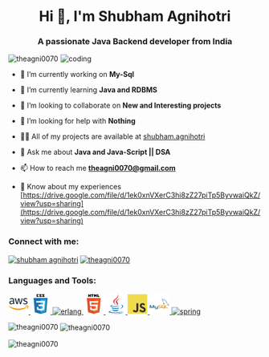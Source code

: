 <h1 align="center">Hi 👋, I'm Shubham Agnihotri</h1>
<h3 align="center">A passionate Java Backend developer from India</h3>
<img align="right" alt="coding" width="400" src="https://camo.githubusercontent.com/e20822b4282c07ffd010cd05f855a6561d3b62358ca9e607e4901288dd748fcb/68747470733a2f2f63646e2e6472696262626c652e636f6d2f75736572732f323133313939332f73637265656e73686f74732f343934383733362f74686f75676874776f726b732d6769665f6472696262626c652e676966">

<p align="left"> <img src="https://komarev.com/ghpvc/?username=theagni0070&label=Profile%20views&color=0e75b6&style=flat" alt="theagni0070" /> </p>

- 🔭 I’m currently working on **My-Sql**

- 🌱 I’m currently learning **Java and RDBMS**

- 👯 I’m looking to collaborate on **New and Interesting projects**

- 🤝 I’m looking for help with **Nothing**

- 👨‍💻 All of my projects are available at [shubham.agnihotri](shubham.agnihotri)

- 💬 Ask me about **Java and Java-Script || DSA**

- 📫 How to reach me **theagni0070@gmail.com**

- 📄 Know about my experiences [https://drive.google.com/file/d/1ek0xnVXerC3hi8zZ27piTp5ByvwaiQkZ/view?usp=sharing](https://drive.google.com/file/d/1ek0xnVXerC3hi8zZ27piTp5ByvwaiQkZ/view?usp=sharing)

<h3 align="left">Connect with me:</h3>
<p align="left">
<a href="https://linkedin.com/in/shubham agnihotri" target="blank"><img align="center" src="https://raw.githubusercontent.com/rahuldkjain/github-profile-readme-generator/master/src/images/icons/Social/linked-in-alt.svg" alt="shubham agnihotri" height="30" width="40" /></a>
<a href="https://www.hackerrank.com/theagni0070" target="blank"><img align="center" src="https://raw.githubusercontent.com/rahuldkjain/github-profile-readme-generator/master/src/images/icons/Social/hackerrank.svg" alt="theagni0070" height="30" width="40" /></a>
</p>

<h3 align="left">Languages and Tools:</h3>
<p align="left"> <a href="https://aws.amazon.com" target="_blank" rel="noreferrer"> <img src="https://raw.githubusercontent.com/devicons/devicon/master/icons/amazonwebservices/amazonwebservices-original-wordmark.svg" alt="aws" width="40" height="40"/> </a> <a href="https://www.w3schools.com/css/" target="_blank" rel="noreferrer"> <img src="https://raw.githubusercontent.com/devicons/devicon/master/icons/css3/css3-original-wordmark.svg" alt="css3" width="40" height="40"/> </a> <a href="https://www.erlang.org/" target="_blank" rel="noreferrer"> <img src="https://www.vectorlogo.zone/logos/erlang/erlang-official.svg" alt="erlang" width="40" height="40"/> </a> <a href="https://www.w3.org/html/" target="_blank" rel="noreferrer"> <img src="https://raw.githubusercontent.com/devicons/devicon/master/icons/html5/html5-original-wordmark.svg" alt="html5" width="40" height="40"/> </a> <a href="https://www.java.com" target="_blank" rel="noreferrer"> <img src="https://raw.githubusercontent.com/devicons/devicon/master/icons/java/java-original.svg" alt="java" width="40" height="40"/> </a> <a href="https://developer.mozilla.org/en-US/docs/Web/JavaScript" target="_blank" rel="noreferrer"> <img src="https://raw.githubusercontent.com/devicons/devicon/master/icons/javascript/javascript-original.svg" alt="javascript" width="40" height="40"/> </a> <a href="https://www.mysql.com/" target="_blank" rel="noreferrer"> <img src="https://raw.githubusercontent.com/devicons/devicon/master/icons/mysql/mysql-original-wordmark.svg" alt="mysql" width="40" height="40"/> </a> <a href="https://spring.io/" target="_blank" rel="noreferrer"> <img src="https://www.vectorlogo.zone/logos/springio/springio-icon.svg" alt="spring" width="40" height="40"/> </a> </p>

<p><img align="left" src="https://github-readme-stats.vercel.app/api/top-langs?username=theagni0070&show_icons=true&locale=en&layout=compact" alt="theagni0070" /></p>

<p>&nbsp;<img align="center" src="https://github-readme-stats.vercel.app/api?username=theagni0070&show_icons=true&locale=en" alt="theagni0070" /></p>

<p><img align="center" src="https://github-readme-streak-stats.herokuapp.com/?user=theagni0070&" alt="theagni0070" /></p>
